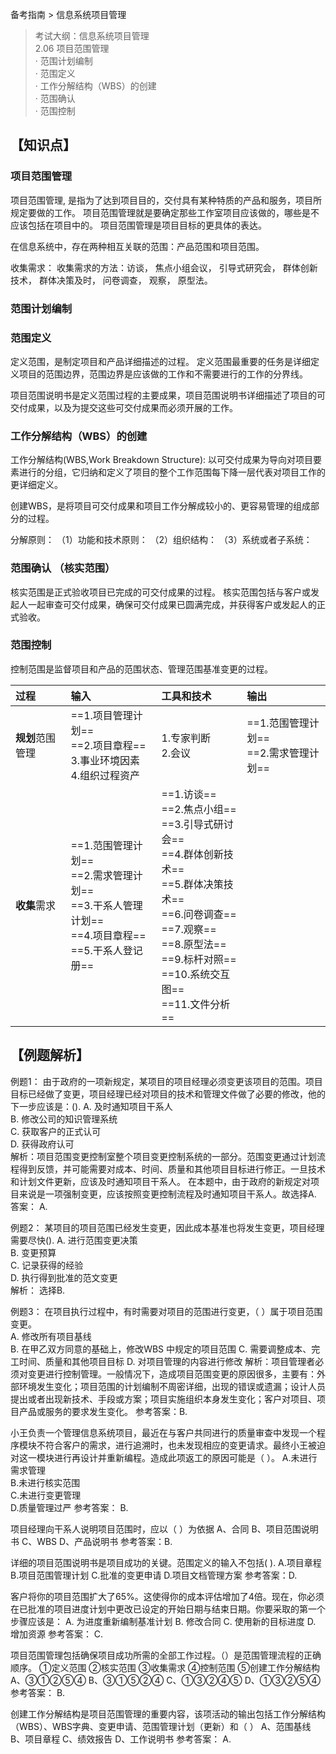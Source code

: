 备考指南 > 信息系统项目管理

> 考试大纲：信息系统项目管理  
> 2.06 项目范围管理  
> · 范围计划编制   
> · 范围定义  
> · 工作分解结构（WBS）的创建  
> · 范围确认  
> · 范围控制


## 【知识点】

### 项目范围管理  

项目范围管理, 是指为了达到项目目的，交付具有某种特质的产品和服务，项目所规定要做的工作。
项目范围管理就是要确定那些工作室项目应该做的，哪些是不应该包括在项目中的。
项目范围管理是项目目标的更具体的表达。

在信息系统中，存在两种相互关联的范围：产品范围和项目范围。

收集需求：
收集需求的方法：访谈， 焦点小组会议， 引导式研究会， 群体创新技术， 群体决策及时， 问卷调查， 观察， 原型法。

### 范围计划编制   


### 范围定义  
定义范围，是制定项目和产品详细描述的过程。
定义范围最重要的任务是详细定义项目的范围边界，范围边界是应该做的工作和不需要进行的工作的分界线。

项目范围说明书是定义范围过程的主要成果，项目范围说明书详细描述了项目的可交付成果，以及为提交这些可交付成果而必须开展的工作。




### 工作分解结构（WBS）的创建 

工作分解结构(WBS,Work Breakdown Structure): 以可交付成果为导向对项目要素进行的分组，它归纳和定义了项目的整个工作范围每下降一层代表对项目工作的更详细定义。

创建WBS，是将项目可交付成果和项目工作分解成较小的、更容易管理的组成部分的过程。

分解原则：
（1）功能和技术原则： 
（2）组织结构：
（3）系统或者子系统：


### 范围确认 （核实范围）
核实范围是正式验收项目已完成的可交付成果的过程。
核实范围包括与客户或发起人一起审查可交付成果，确保可交付成果已圆满完成，并获得客户或发起人的正式验收。



### 范围控制

控制范围是监督项目和产品的范围状态、管理范围基准变更的过程。

| 过程         | 输入                                                                                                                                                                                                                                                                           | 工具和技术                                                                                                                                                                                                                            | 输出                                                                                                                                                                                                                                       |
|:-----------|:-----------------------------------------------------------------------------------------------------------------------------------------------------------------------------------------------------------------------------------------------------------------------------|:---------------------------------------------------------------------------------------------------------------------------------------------------------------------------------------------------------------------------------|:-----------------------------------------------------------------------------------------------------------------------------------------------------------------------------------------------------------------------------------------|
| **规划**范围管理 | ==1.项目管理计划==<div><span style="background-color: var(--background-primary); color: var(--text-normal); font-family: var(--font-ui); font-size: var(--font-adaptive-normal); font-weight: var(--normal-weight);">==2.项目章程==</span><div>3.事业环境因素</div><div>4.组织过程资产</div></div> |                                                                                                                                                                                                            1.专家判断<div>2.会议</div> | ==1.范围管理计划==<div><span style="background-color: var(--background-primary); color: var(--text-normal); font-family: var(--font-ui); font-size: var(--font-adaptive-normal); font-weight: var(--normal-weight);">==2.需求管理计划==</span></div> |
| **收集**需求   | ==1.范围管理计划==<div>==2.需求管理计划==</div><div>==3.干系人管理计划==</div><div>==4.项目章程==</div><div>==5.干系人登记册==</div>                                                                                                                                                                      | ==1.访谈==<div>==2.焦点小组==</div><div>==3.引导式研讨会==</div><div>==4.群体创新技术==</div><div>==5.群体决策技术==</div><div>==6.问卷调查==</div><div>==7.观察==</div><div>==8.原型法==</div><div>==9.标杆对照==</div><div>==10.系统交互图==</div><div>==11.文件分析==</div> |                                                                                                                                                                                                                                          |


## 【例题解析】
例题1： 由于政府的一项新规定，某项目的项目经理必须变更该项目的范围。项目目标已经做了变更，项目经理已经对项目的技术和管理文件做了必要的修改，他的下一步应该是：().
A. 及时通知项目干系人  
B. 修改公司的知识管理系统  
C. 获取客户的正式认可  
D. 获得政府认可  
解析：项目范围变更控制室整个项目变更控制系统的一部分。范围变更通过计划流程得到反馈，并可能需要对成本、时间、质量和其他项目目标进行修正。一旦技术和计划文件更新，应该及时通知项目干系人。
在本题中，由于政府的新规定对项目来说是一项强制变更，应该按照变更控制流程及时通知项目干系人。故选择A.
答案： A.

例题2： 某项目的项目范围已经发生变更，因此成本基准也将发生变更，项目经理需要尽快().
A. 进行范围变更决策  
B. 变更预算  
C. 记录获得的经验  
D. 执行得到批准的范文变更  
解析： 选择B. 

例题3： 在项目执行过程中，有时需要对项目的范围进行变更，（  ）属于项目范围变更。  
A. 修改所有项目基线  
B. 在甲乙双方同意的基础上，修改WBS 中规定的项目范围 
C. 需要调整成本、完工时间、质量和其他项目目标 
D. 对项目管理的内容进行修改
解析：项目管理者必须对变更进行控制管理。一般情况下，造成项目范围变更的原因很多，主要有：外部环境发生变化；项目范围的计划编制不周密详细，出现的错误或遗漏；设计人员提出或者出现新技术、手段或方案；项目实施组织本身发生变化；客户对项目、项目产品或服务的要求发生变化。
参考答案：B.  

小王负责一个管理信息系统项目，最近在与客户共同进行的质量审查中发现一个程序模块不符合客户的需求，进行追溯时，也未发现相应的变更请求。最终小王被迫对这一模块进行再设计并重新编程。造成此项返工的原因可能是（ ）。
A.未进行需求管理  
B.未进行核实范围  
C.未进行变更管理  
D.质量管理过严 
参考答案： B.

项目经理向干系人说明项目范围时，应以（ ）为依据
A、合同
B、项目范围说明书
C、WBS
D、产品说明书
参考答案：B.  

详细的项目范围说明书是项目成功的关键。范围定义的输入不包括( ).
A.项目章程
B.项目范围管理计划
C.批准的变更申请
D.项目文档管理方案
参考答案：D.  

客户将你的项目范围扩大了65%。这使得你的成本评估增加了4倍。现在，你必须在已批准的项目进度计划中更改已设定的开始日期与结束日期。你要采取的第一个步骤应该是：
A. 为进度重新编制基准计划
B. 修改合同
C. 使用新的目标进度
D. 增加资源
参考答案： C.  

项目范围管理包括确保项目成功所需的全部工作过程。（）是范围管理流程的正确顺序。
①定义范围 ②核实范围 ③收集需求 ④控制范围 ⑤创建工作分解结构  
A、③①②⑤④
B、③①⑤②④
C、①③②④⑤
D、①③②⑤④
参考答案： B.   


创建工作分解结构是项目范围管理的重要内容，该项活动的输出包括工作分解结构（WBS）、WBS字典、变更申请、范围管理计划（更新）和（ ）
A、范围基线
B、项目章程
C、绩效报告
D、工作说明书
参考答案： A.
